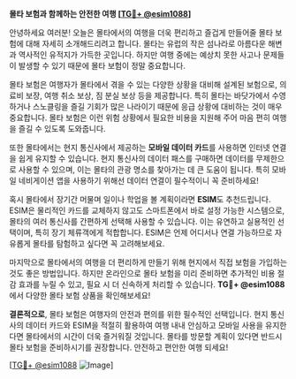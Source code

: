 **몰타 보험과 함께하는 안전한 여행 [[TG💪+ @esim1088](https://t.me/s/esim1088)]**

안녕하세요 여러분! 오늘은 몰타에서의 여행을 더욱 편리하고 즐겁게 만들어줄 몰타 보험에 대해 자세히 소개해드리려고 합니다. 몰타는 유럽의 작은 섬나라로 아름다운 해변과 역사적인 유적지가 가득한 곳입니다. 하지만 여행 중에는 예상치 못한 사고나 문제들이 발생할 수 있기 때문에 몰타 보험이 정말 중요합니다.

몰타 보험은 여행자가 몰타에서 겪을 수 있는 다양한 상황을 대비해 설계된 보험으로, 의료비 보장, 여행 취소 보상, 짐 분실 보상 등을 제공합니다. 특히 몰타는 바닷가에서 수영하거나 스노클링을 즐길 기회가 많은 나라이기 때문에 응급 상황에 대비하는 것이 매우 중요합니다. 몰타 보험은 이런 위험 상황에서 필요한 비용을 지원해 주어 마음 편히 여행을 즐길 수 있도록 도와줍니다.

또한 몰타에서는 현지 통신사에서 제공하는 **모바일 데이터 카드**를 사용하면 인터넷 연결을 쉽게 유지할 수 있습니다. 현지 통신사의 데이터 패스를 구매하면 데이터를 무제한으로 사용할 수 있으며, 이는 몰타의 관광 명소를 찾아가는 데 큰 도움이 됩니다. 특히 모바일 네비게이션 앱을 사용하기 위해선 데이터 연결이 필수적이니 꼭 준비하세요!

혹시 몰타에서 장기간 머물며 일이나 학업을 볼 계획이라면 **ESIM**도 추천드립니다. ESIM은 물리적인 카드를 교체하지 않고도 스마트폰에서 바로 설정 가능한 시스템으로, 몰타의 여러 통신사를 간편하게 선택해 사용할 수 있습니다. 이는 유연하고 실용적인 선택이며, 특히 장기 체류객에게 적합합니다. ESIM은 언제 어디서나 연결 가능하므로 자유롭게 몰타를 탐험하고 싶다면 꼭 고려해보세요.

마지막으로 몰타에서의 여행을 더 편리하게 만들기 위해 현지에서 직접 보험을 가입하는 것도 좋은 방법입니다. 하지만 온라인으로 몰타 보험을 미리 준비하면 추가적인 비용 절감 효과를 누릴 수 있고, 필요 시 더 신속하게 처리할 수 있습니다. **TG💪+ @esim1088**에서 다양한 몰타 보험 상품을 확인해보세요!

**결론적으로**, 몰타 보험은 여행자의 안전과 편의를 위한 필수적인 선택입니다. 현지 통신사의 데이터 카드와 ESIM을 적절히 활용하여 여행 내내 안심하고 모바일 사용을 유지한다면 몰타에서의 시간이 더욱 즐거워질 것입니다. 몰타를 방문할 계획이 있다면 반드시 몰타 보험을 준비하시기를 권장합니다. 안전하고 편안한 여행 되세요!

[[TG💪+ @esim1088](https://t.me/s/esim1088) ![Image](https://i.postimg.cc/Y0z9fWf4/image.png)]